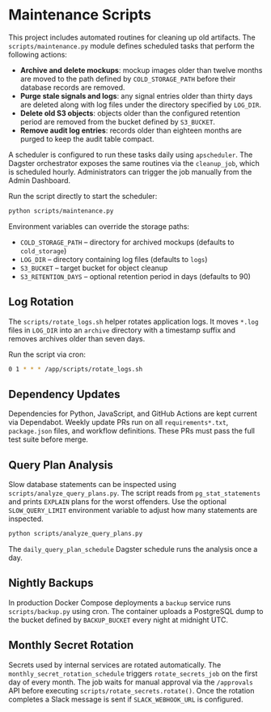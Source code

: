 # Maintenance Scripts

This project includes automated routines for cleaning up old artifacts.
The `scripts/maintenance.py` module defines scheduled tasks that perform
the following actions:

- **Archive and delete mockups**: mockup images older than twelve months are
  moved to the path defined by `COLD_STORAGE_PATH` before their database records
  are removed.
- **Purge stale signals and logs**: any signal entries older than thirty days
  are deleted along with log files under the directory specified by `LOG_DIR`.
- **Delete old S3 objects**: objects older than the configured retention period
  are removed from the bucket defined by `S3_BUCKET`.
- **Remove audit log entries**: records older than eighteen months are purged to
  keep the audit table compact.

A scheduler is configured to run these tasks daily using `apscheduler`.
The Dagster orchestrator exposes the same routines via the `cleanup_job`, which
is scheduled hourly. Administrators can trigger the job manually from the Admin
Dashboard.

Run the script directly to start the scheduler:

```bash
python scripts/maintenance.py
```

Environment variables can override the storage paths:

- `COLD_STORAGE_PATH` – directory for archived mockups (defaults to `cold_storage`)
- `LOG_DIR` – directory containing log files (defaults to `logs`)
- `S3_BUCKET` – target bucket for object cleanup
- `S3_RETENTION_DAYS` – optional retention period in days (defaults to 90)

## Log Rotation

The `scripts/rotate_logs.sh` helper rotates application logs. It moves `*.log`
files in `LOG_DIR` into an `archive` directory with a timestamp suffix and
removes archives older than seven days.

Run the script via cron:

```bash
0 1 * * * /app/scripts/rotate_logs.sh
```

## Dependency Updates

Dependencies for Python, JavaScript, and GitHub Actions are kept current via Dependabot.
Weekly update PRs run on all `requirements*.txt`, `package.json` files, and workflow definitions. These PRs must pass the full test suite before merge.

## Query Plan Analysis

Slow database statements can be inspected using `scripts/analyze_query_plans.py`.
The script reads from `pg_stat_statements` and prints `EXPLAIN` plans for the worst offenders.
Use the optional `SLOW_QUERY_LIMIT` environment variable to adjust how many statements are inspected.

```bash
python scripts/analyze_query_plans.py
```

The `daily_query_plan_schedule` Dagster schedule runs the analysis once a day.

## Nightly Backups

In production Docker Compose deployments a `backup` service runs `scripts/backup.py`
using cron. The container uploads a PostgreSQL dump to the bucket defined by
`BACKUP_BUCKET` every night at midnight UTC.

## Monthly Secret Rotation

Secrets used by internal services are rotated automatically. The
`monthly_secret_rotation_schedule` triggers `rotate_secrets_job` on the first day
of every month. The job waits for manual approval via the `/approvals` API
before executing `scripts/rotate_secrets.rotate()`.
Once the rotation completes a Slack message is sent if `SLACK_WEBHOOK_URL` is
configured.
